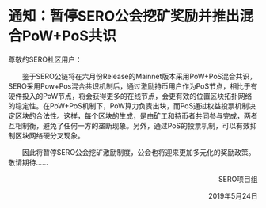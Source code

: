 # 通知：暂停SERO公会挖矿奖励并推出混合PoW+PoS共识


尊敬的SERO社区用户：

&emsp;&emsp;鉴于SERO公链将在六月份Release的Mainnet版本采用PoW+PoS混合共识，SERO采用Pow+Pos混合共识机制后，通过激励持币用户作为PoS节点，相比于有硬件投入的PoW节点，将会获得更多的在线节点，会更有效的位置区块拓扑网络的稳定性。在PoW+PoS机制下，PoW算力负责出块，而PoS通过权益投票机制决定区块的合法性。这样，每个区块的生成，是由矿工和持币者共同参与完成，两者互相制衡，避免了任何一方的垄断现象。另外，通过PoS的投票机制，可以有效抑制区块网络硬分叉现象。
   
&emsp;&emsp;因此将暂停SERO公会挖矿激励制度，公会也将迎来更加多元化的奖励政策。敬请期待......


<p align="right">SERO项目组</p>
<p align="right">2019年5月24日</p>
